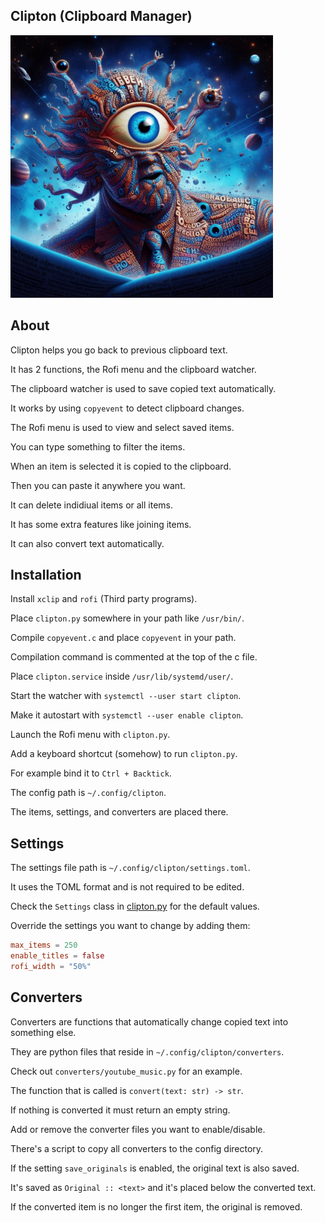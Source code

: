## Clipton (Clipboard Manager)

<img src="clipton.jpg" width="420">

## About

Clipton helps you go back to previous clipboard text.

It has 2 functions, the Rofi menu and the clipboard watcher.

The clipboard watcher is used to save copied text automatically.

It works by using `copyevent` to detect clipboard changes.

The Rofi menu is used to view and select saved items.

You can type something to filter the items.

When an item is selected it is copied to the clipboard.

Then you can paste it anywhere you want.

It can delete indidiual items or all items.

It has some extra features like joining items.

It can also convert text automatically.

## Installation

Install `xclip` and `rofi` (Third party programs).

Place `clipton.py` somewhere in your path like `/usr/bin/`.

Compile `copyevent.c` and place `copyevent` in your path.

Compilation command is commented at the top of the c file.

Place `clipton.service` inside `/usr/lib/systemd/user/`.

Start the watcher with `systemctl --user start clipton`.

Make it autostart with `systemctl --user enable clipton`.

Launch the Rofi menu with `clipton.py`.

Add a keyboard shortcut (somehow) to run `clipton.py`.

For example bind it to `Ctrl + Backtick`.

The config path is `~/.config/clipton`.

The items, settings, and converters are placed there.

## Settings

The settings file path is `~/.config/clipton/settings.toml`.

It uses the TOML format and is not required to be edited.

Check the `Settings` class in [clipton.py](clipton.py) for the default values.

Override the settings you want to change by adding them:

```toml
max_items = 250
enable_titles = false
rofi_width = "50%"
```

## Converters

Converters are functions that automatically change copied text into something else.

They are python files that reside in `~/.config/clipton/converters`.

Check out `converters/youtube_music.py` for an example.

The function that is called is `convert(text: str) -> str`.

If nothing is converted it must return an empty string.

Add or remove the converter files you want to enable/disable.

There's a script to copy all converters to the config directory.

If the setting `save_originals` is enabled, the original text is also saved.

It's saved as `Original :: <text>` and it's placed below the converted text.

If the converted item is no longer the first item, the original is removed.